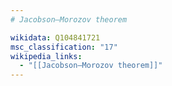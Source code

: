 ```yaml
---
# Jacobson–Morozov theorem

wikidata: Q104841721
msc_classification: "17"
wikipedia_links:
  - "[[Jacobson–Morozov theorem]]"
---
```

